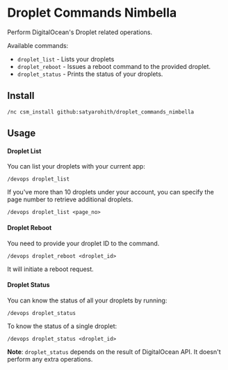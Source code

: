 # Droplet Commands Nimbella

Perform DigitalOcean's Droplet related operations.

Available commands:

- `droplet_list` - Lists your droplets
- `droplet_reboot` - Issues a reboot command to the provided droplet.
- `droplet_status` - Prints the status of your droplets.

## Install

```
/nc csm_install github:satyarohith/droplet_commands_nimbella
```

## Usage

#### Droplet List

You can list your droplets with your current app:

```
/devops droplet_list
```

If you've more than 10 droplets under your account, you can specify the page number to retrieve additional droplets.

```
/devops droplet_list <page_no>
```

#### Droplet Reboot

You need to provide your droplet ID to the command.

```
/devops droplet_reboot <droplet_id>
```

It will initiate a reboot request.

#### Droplet Status

You can know the status of all your droplets by running:

```
/devops droplet_status
```

To know the status of a single droplet:

```
/devops droplet_status <droplet_id>
```

**Note**: `droplet_status` depends on the result of DigitalOcean API. It doesn't perform any extra operations.
